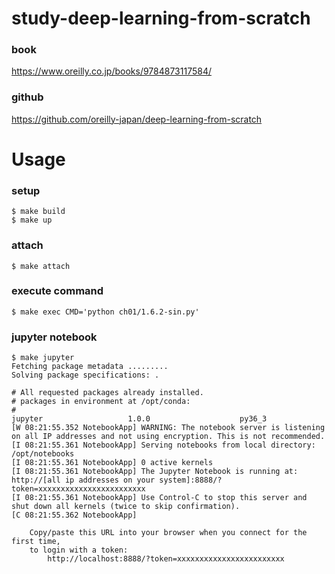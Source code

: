 # study-deep-learning-from-scratch

### book

https://www.oreilly.co.jp/books/9784873117584/

### github

https://github.com/oreilly-japan/deep-learning-from-scratch

# Usage

### setup

```
$ make build
$ make up
```

### attach

```
$ make attach
```

### execute command

```
$ make exec CMD='python ch01/1.6.2-sin.py'
```

### jupyter notebook

```
$ make jupyter
Fetching package metadata .........
Solving package specifications: .

# All requested packages already installed.
# packages in environment at /opt/conda:
#
jupyter                   1.0.0                    py36_3
[W 08:21:55.352 NotebookApp] WARNING: The notebook server is listening on all IP addresses and not using encryption. This is not recommended.
[I 08:21:55.361 NotebookApp] Serving notebooks from local directory: /opt/notebooks
[I 08:21:55.361 NotebookApp] 0 active kernels
[I 08:21:55.361 NotebookApp] The Jupyter Notebook is running at: http://[all ip addresses on your system]:8888/?token=xxxxxxxxxxxxxxxxxxxxxxxx
[I 08:21:55.361 NotebookApp] Use Control-C to stop this server and shut down all kernels (twice to skip confirmation).
[C 08:21:55.362 NotebookApp]

    Copy/paste this URL into your browser when you connect for the first time,
    to login with a token:
        http://localhost:8888/?token=xxxxxxxxxxxxxxxxxxxxxxxx

```

